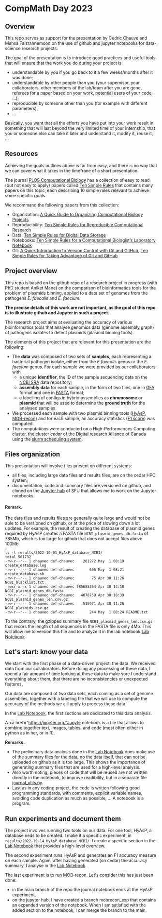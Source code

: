 # CompMath Day 2023

## Overview

This repo serves as support for the presentation by Cedric Chauve and
Mahsa Faizrahnemoon on the use of github and jupyter notebooks for
data-science research projects.

The goal of the presentation is to introduce good practices and useful tools
that will ensure that the work you do during your project is
- understandable by you if you go back to it a few weeks/months after it was done;
- understandable by other people than you (your supervisor, your collaborators,
  other members of the lab/team after you are gone, referees for a paper based
  on your work, potential users of your code, ...);
- reproducible by someone other than you (for example with different parameters),
- ...

Basically, you want that all the efforts you have put into your work
result in something that will last beyond the very limited time
of your internship, that you or someone else can take it later and
understand it, modify it, reuse it, ...


## Resources

Achieving the goals outlines above is far from easy, and there is no way that
we can cover what it takes in the timefrane of a short presentation.

The journal <a href="https://journals.plos.org/ploscompbiol/">PLOS Computational Biology</a>
has a collection of easy to read (but not easy to apply) papers called
<a href="https://collections.plos.org/collection/ten-simple-rules/">Ten Simple Rules</a>
that contains many papers on this topic, each describing 10 simple rules
relevant to achieve some specific goals.

We recommand the following papers from this collection:  
- Organization:  <a href="https://journals.plos.org/ploscompbiol/article?id=10.1371/journal.pcbi.1000424">A Quick Guide to Organizing Computational Biology Projects</a>  
- Reproducibility:  <a href="https://journals.plos.org/ploscompbiol/article?id=10.1371/journal.pcbi.1003285">Ten Simple Rules for Reproducible Computational Research</a>  
- Data:   <a href="https://journals.plos.org/ploscompbiol/article?id=10.1371/journal.pcbi.1005097">Ten Simple Rules for Digital Data Storage</a>  
- Notebooks:   <a href="https://journals.plos.org/ploscompbiol/article?id=10.1371/journal.pcbi.1004385">Ten Simple Rules for a Computational Biologist’s Laboratory Notebook</a>  
- Git:   <a href="https://journals.plos.org/ploscompbiol/article?id=10.1371/journal.pcbi.1004668">A Quick Introduction to Version Control with Git and GitHub</a>,  <a href="https://journals.plos.org/ploscompbiol/article?id=10.1371/journal.pcbi.1004947">Ten Simple Rules for Taking Advantage of Git and GitHub</a>  

## Project overview

This repo is based on the github repo of a research project in progress (with
PhD student Aniket Mane) on the comparison of bioinformatics tools for
the problem of plasmids binning, applied to a data set of genomes from
the pathogens *E. faecalis* and *E. faecium*.

**The precise details of this work are not important, as the goal of
this repo is to illustrate github and Jupyter in such a project.**

The research project aims at evaluating the accuracy of various
bioinformatics tools that analyse genomics data (genome assembly
graph) of pathogens isolates to detect plasmids (plasmid binning tools).

The elements of this project that are relevant for this presentation
are the following:
- The **data** was composed of two sets of **samples**, each representing a bacterial
  pathogen isolate, either from the *E faecalis* genus or the *E. faecium* genus.
  For each sample we were provided by our collaborators with
  - a unique **identifier**, the ID of the sample sequencing data on the
    <a href="https://www.ncbi.nlm.nih.gov/sra">NCBI SRA</a> data repository;
  - **assembly data** for each sample, in the form of two files, one in
    <a href="http://gfa-spec.github.io/GFA-spec/GFA1.html">GFA</a> format
    and one in <a href="https://www.ncbi.nlm.nih.gov/genbank/fastaformat/">FASTA</a> format;
  - a labelling of contigs in hybrid assemblies as **chromosome** or **plasmid**
    that will be used to determine the **ground truth** for the analysed samples.
- We processed each sample with two plasmid binning tools
  (<a href="https://github.com/cchauve/HyAsP">HyAsP</a>,
  <a href="https://github.com/phac-nml/mob-suite">MOB-recon</a>) and for each sample,
  an accuracy statistics (<a href="https://en.wikipedia.org/wiki/Precision_and_recall">F1 score</a>)
  was computed.
- The computations were conducted on a High-Performances Computing cluster,
  the cluster *cedar* of the <a href="https://alliancecan.ca">Digital research Alliance of Canada</a>
  using the <a href="https://docs.alliancecan.ca/wiki/Running_jobs">slurm scheduling system</a>.

## Files organization

This presentation will involve files present on different systems:
- all files, including large data files and results files, are on the cedar HPC system;
- documentation, code and summary files are versioned on github, and cloned on the 
  <a href="https://sfu.syzygy.ca">Jupyter hub</a> of SFU that allows me to work on the 
  Jupyter notebooks.

#### Remark.
The data files and results files are generally quite large and would not
be able to be versioned on github, or at the price of slowing down a lot updates.
For example, the result of creating the database of plasmid genes required by HyAsP
creates a FASTA file `NCBI_plasmid_genes_db.fasta` of 785Mb, which is too large for
github that does not accept files above 100Mb.
```
ls -l results/2022-10-01_HyAsP_database_NCBI/
total 501732
-rw-r--r-- 1 chauvec def-chauvec    201272 May  1 08:19 create_database.log
-rw-r--r-- 1 chauvec def-chauvec       605 May  1 08:21 create_database.sh
-rw-r--r-- 1 chauvec def-chauvec        75 Apr 30 11:26 NCBI_blacklist.txt
-rwxr-xr-x 1 chauvec def-chauvec 785685364 Apr 30 14:18 NCBI_plasmid_genes_db.fasta
-rw-r--r-- 1 chauvec def-chauvec   4078759 Apr 30 18:39 NCBI_plasmid_genes_len.csv.gz
-rw-r--r-- 1 chauvec def-chauvec    515971 Apr 30 11:26 NCBI_plasmids.csv.gz
-rw-r--r-- 1 chauvec def-chauvec       244 May  1 08:24 README.txt
```
To the contrary, the gzipped summary file `NCBI_plasmid_genes_len.csv.gz` that recors
the length of all sequences in the FASTA file is only 4Mb.
This will allow me to version this file and to analyze it in the lab notebook
[Lab Notebook](./results/JOURNAL.ipynb).

## Let's start: know your data

We start with the first phase of a data-driven project: the data. 
We received data from our collaborators. 
Before doing any processing of these data, I spend a fair amount of time
looking at these data to make sure I understand everything about them, 
that there are no inconsistencies or unexpected features.

Our data are composed of two data sets, each coming as a set of genome 
assemblies, together with a labeling file that we will use to compute the
accuracy of the methods we aill apply to process these data. 

In the [Lab Notebook](./results/JOURNAL.ipynb), the first sections are dedicated
to this data analysis.

A <a href="https://jupyter.org/"Jupyte notebook</a> is a file that allows to 
combine together text, images, tables, and code (most often either in python
as in her, or in R). 

**Remarks.** 
- The preliminary data analysis done in the [Lab Notebook](./results/JOURNAL.ipynb) 
  does make use of the summary files for the data, no the data itself, that can not be 
  uploaded on github as it is too large. This shows the importance of generating summary 
  files that are used for a high-level analysis. 
- Also worth noting, pieces of code that will be reused are not written directly in the 
  notebook, to improve readibility, but in a separate file [journal_utils.py](./results/journal_utils.py). 
- Last as in any coding project, the code 
  is written following good programming standards, with comments, explicit variable names, 
  avoiding code duplication as much as possible, ... A notebook is a program.

## Run experiments and document them

The project involves running two tools on our data.
For one tool, HyAsP, a database neds to be created. 
I make it a specific experiment, in `results/2022-10-14_HyAsP_database_NCBI/`.
I create a specific section in the [Lab Notebook](./results/JOURNAL.ipynb) that
provides a high-level overview.

The second experiment runs HyAsP and generates an F1 accuracy measure on each sample.
Again, after having generated (on cedar) the accuracy summary, I analyse 
in the [Lab Notebook](./results/JOURNAL.ipynb).

The last experiment is to run MOB-recon. 
Let's consider this has just been done:
- in the main branch of the repo the journal notebook ends at the HyAsP experiment,
- on the jupyter hub, I have created a branch mobrecon_exp that contains an expanded version of the notebook.
When I am satisfied with the added section to the notebook, I can merge the branch to the main.

